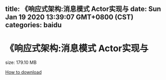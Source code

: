 
title: 《响应式架构:消息模式 Actor实现与
date: Sun Jan 19 2020 13:39:07 GMT+0800 (CST)    
categories: baidu
---

# 《响应式架构:消息模式 Actor实现与
size: 179.10 MB
 
 

[How to download](https://bpcam.bemobtrk.com/go/2ceec3aa-1ca2-46d6-b9ff-aaa5c184517c?jno=4677)